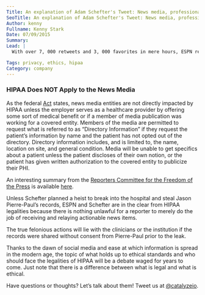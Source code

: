 ```yaml
---
Title: An explanation of Adam Schefter's Tweet: News media, professional athletes, and HIPAA
SeoTitle: An explanation of Adam Schefter's Tweet: News media, professional athletes, and HIPAA
Author: kenny
Fullname: Kenny Stark
Date: 07/09/2015
Summary: 
Lead: |
  With over 7, 000 retweets and 3, 000 favorites in mere hours, ESPN reporter Adam Schefter’s [tweet](https://twitter.com/adamschefter/status/618918579770146816) has prompted a backlash about personal privacy. Many are asking if the content is considered [PHI](https://catalyze.io/learn/what-is-protected-health-information-or-phi) and covered under HIPAA. Many believe the ethics of the tweet are questionable regardless. We felt it helpful to explain the situation through the lens of our HIPAA expertise. Spoiler: This is most likely _not_ a breach of HIPAA regulations.

Tags: privacy, ethics, hipaa
Category: company
---
```

### HIPAA Does NOT Apply to the News Media

As the federal [Act](http://www.hhs.gov/ocr/privacy/) states, news media entities are not directly impacted by HIPAA unless the employer serves as a healthcare provider by offering some sort of medical benefit or if a member of media publication was working for a covered entity. Members of the media are permitted to request what is referred to as “Directory Information” if they request the patient’s information by name and the patient has not opted out of the directory. Directory information includes, and is limited to, the name, location on site, and general condition. Media will be unable to get specifics about a patient unless the patient discloses of their own notion, or the patient has given written authorization to the covered entity to publicize their PHI. 

An interesting summary from the [Reporters Committee for the Freedom of the Press](http://www.rcfp.org/) is available [here](http://www.rcfp.org/rcfp/orders/docs/MEDPRIV.pdf).

Unless Schefter planned a heist to break into the hospital and steal Jason Pierre-Paul’s records, ESPN and Schefter are in the clear from HIPAA legalities because there is nothing unlawful for a reporter to merely do the job of receiving and relaying actionable news items. 

The true felonious actions will lie with the clinicians or the institution if the records were shared without consent from Pierre-Paul prior to the leak. 

Thanks to the dawn of social media and ease at which information is spread in the modern age, the topic of what holds up to ethical standards and who should face the legalities of HIPAA will be a debate waged for years to come. Just note that there is a difference between what is legal and what is ethical.

Have questions or thoughts? Let’s talk about them! Tweet us at [@catalyzeio](https://twitter.com/catalyzeio).

